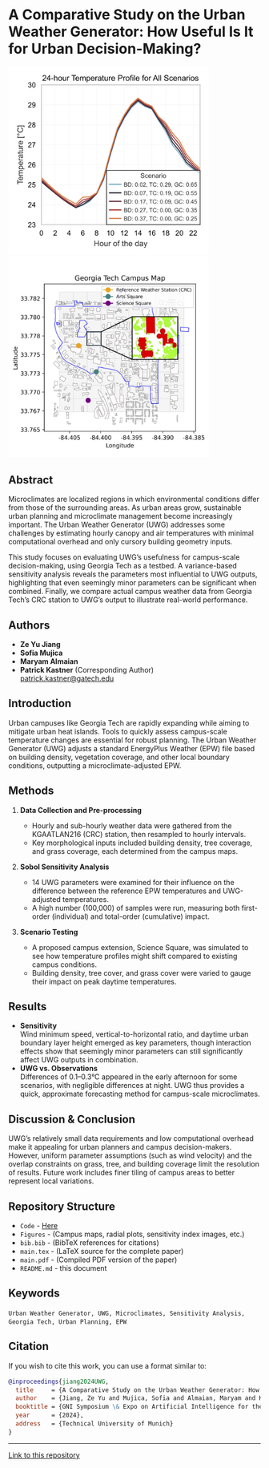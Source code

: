 # A Comparative Study on the Urban Weather Generator: How Useful Is It for Urban Decision-Making?

<img src="https://raw.githubusercontent.com/SustainableUrbanSystemsLab/Abstract-GNI-Symposium-Microclimate/main/Figures/Diurnal_Hottest_Month_July.png" width="400px">
<img src="https://raw.githubusercontent.com/SustainableUrbanSystemsLab/Abstract-GNI-Symposium-Microclimate/main/Figures/georgia_tech_map_with_tiles.png" width="400px">


## Abstract
Microclimates are localized regions in which environmental conditions differ from those of the surrounding areas. As urban areas grow, sustainable urban planning and microclimate management become increasingly important. The Urban Weather Generator (UWG) addresses some challenges by estimating hourly canopy and air temperatures with minimal computational overhead and only cursory building geometry inputs.

This study focuses on evaluating UWG’s usefulness for campus-scale decision-making, using Georgia Tech as a testbed. A variance-based sensitivity analysis reveals the parameters most influential to UWG outputs, highlighting that even seemingly minor parameters can be significant when combined. Finally, we compare actual campus weather data from Georgia Tech’s CRC station to UWG’s output to illustrate real-world performance.

## Authors
- **Ze Yu Jiang**  
- **Sofia Mujica**  
- **Maryam Almaian**  
- **Patrick Kastner** (Corresponding Author)  
  [patrick.kastner@gatech.edu](mailto:patrick.kastner@gatech.edu)

## Introduction
Urban campuses like Georgia Tech are rapidly expanding while aiming to mitigate urban heat islands. Tools to quickly assess campus-scale temperature changes are essential for robust planning. The Urban Weather Generator (UWG) adjusts a standard EnergyPlus Weather (EPW) file based on building density, vegetation coverage, and other local boundary conditions, outputting a microclimate-adjusted EPW.

## Methods
1. **Data Collection and Pre-processing**  
   - Hourly and sub-hourly weather data were gathered from the KGAATLAN216 (CRC) station, then resampled to hourly intervals.
   - Key morphological inputs included building density, tree coverage, and grass coverage, each determined from the campus maps.

2. **Sobol Sensitivity Analysis**  
   - 14 UWG parameters were examined for their influence on the difference between the reference EPW temperatures and UWG-adjusted temperatures.
   - A high number (100,000) of samples were run, measuring both first-order (individual) and total-order (cumulative) impact.

3. **Scenario Testing**  
   - A proposed campus extension, Science Square, was simulated to see how temperature profiles might shift compared to existing campus conditions.
   - Building density, tree cover, and grass cover were varied to gauge their impact on peak daytime temperatures.

## Results
- **Sensitivity**  
  Wind minimum speed, vertical-to-horizontal ratio, and daytime urban boundary layer height emerged as key parameters, though interaction effects show that seemingly minor parameters can still significantly affect UWG outputs in combination.
- **UWG vs. Observations**  
  Differences of 0.1–0.3°C appeared in the early afternoon for some scenarios, with negligible differences at night. UWG thus provides a quick, approximate forecasting method for campus-scale microclimates.

## Discussion & Conclusion
UWG’s relatively small data requirements and low computational overhead make it appealing for urban planners and campus decision-makers. However, uniform parameter assumptions (such as wind velocity) and the overlap constraints on grass, tree, and building coverage limit the resolution of results. Future work includes finer tiling of campus areas to better represent local variations.

## Repository Structure


- `Code` - [Here](https://github.com/SustainableUrbanSystemsLab/CP-GNI2024-UWG)
- `Figures` - (Campus maps, radial plots, sensitivity index images, etc.)  
- `bib.bib`  - (BibTeX references for citations)  
- `main.tex`  - (LaTeX source for the complete paper)  
- `main.pdf`  - (Compiled PDF version of the paper)  
- `README.md`  - this document


## Keywords
`Urban Weather Generator, UWG, Microclimates, Sensitivity Analysis, Georgia Tech, Urban Planning, EPW`

## Citation
If you wish to cite this work, you can use a format similar to:
```bibtex
@inproceedings{jiang2024UWG,
  title     = {A Comparative Study on the Urban Weather Generator: How Useful Is It for Urban Decision-Making?},
  author    = {Jiang, Ze Yu and Mujica, Sofia and Almaian, Maryam and Kastner, Patrick},
  booktitle = {GNI Symposium \& Expo on Artificial Intelligence for the Built World},
  year      = {2024},
  address   = {Technical University of Munich}
}
```

---

[Link to this repository](https://github.com/SustainableUrbanSystemsLab/Abstract-GNI-Symposium-Microclimate)
